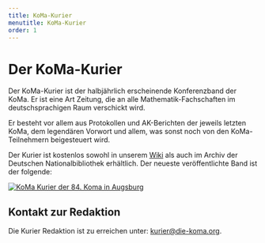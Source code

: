 ```yaml
---
title: KoMa-Kurier
menutitle: KoMa-Kurier
order: 1
---
```


# Der KoMa-Kurier

Der KoMa-Kurier ist der halbjährlich erscheinende Konferenzband der KoMa. Er ist eine Art Zeitung, die an alle Mathematik-Fachschaften im deutschsprachigen Raum verschickt wird.

Er besteht vor allem aus Protokollen und AK-Berichten der jeweils letzten KoMa, dem legendären Vorwort und allem, was sonst noch von den KoMa-Teilnehmern beigesteuert wird.

Der Kurier ist kostenlos sowohl in unserem [Wiki](https://komapedia.org/wiki/Kurier) als auch im Archiv der Deutschen Nationalbibliothek erhältlich. Der neueste veröffentlichte Band ist der folgende:

[![KoMa Kurier der 84. Koma in Augsburg](https://file.komapedia.org/Kurier84_prev.jpg)](https://file.komapedia.org/Kurier84_OnlineVersion.pdf)




## Kontakt zur Redaktion

Die Kurier Redaktion ist zu erreichen unter: <kurier@die-koma.org>.
